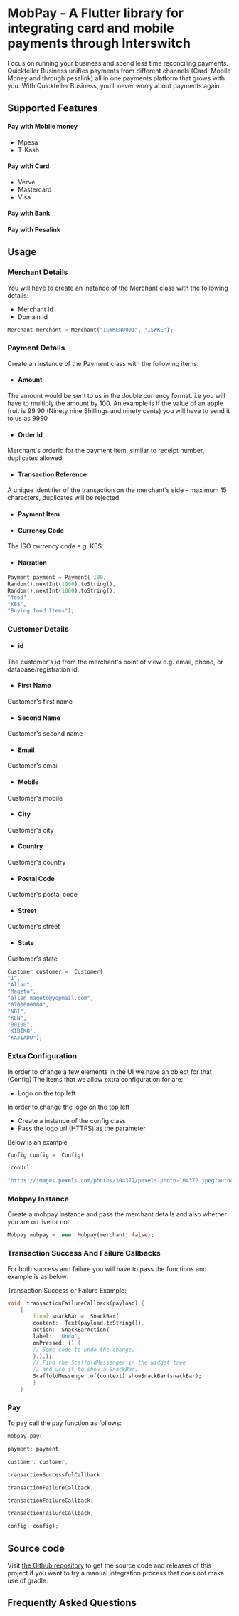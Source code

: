 # MobPay - A Flutter library for integrating card and mobile payments through Interswitch

Focus on running your business and spend less time reconciling payments. Quickteller Business unifies payments from different channels (Card, Mobile Money and through pesalink) all in one payments platform that grows with you. With Quickteller Business, you’ll never worry about payments again.

## Supported Features
#### Pay with Mobile money
-  Mpesa
- T-Kash
#### Pay with Card
- Verve
- Mastercard
- Visa

#### Pay with Bank
#### Pay with Pesalink


## Usage
### Merchant Details

You will have to create an instance of the Merchant class with the following details: 
- Merchant Id 
- Domain Id
```dart
Merchant merchant = Merchant("ISWKEN0001", "ISWKE");
```

### Payment Details

Create an instance of the Payment class with the following items: 
- #### Amount
The amount would be sent to us in the double currency format. i.e you will have to multiply the amount by 100. An example is if the value of an apple fruit is 99.90 (Ninety nine Shillings and ninety cents) you will have to send it to us as 9990
- #### Order Id
Merchant's orderId for the payment item, similar to receipt number, duplicates allowed. 
- #### Transaction Reference
A unique identifier of the transaction on the merchant's side – maximum 15 characters, duplicates will be rejected.
- #### Payment Item
- #### Currency Code
The ISO currency code e.g. KES  
- #### Narration
```dart
Payment payment = Payment( 100,
Random().nextInt(1000).toString(),
Random().nextInt(1000).toString(),
"food",
"KES",
"Buying food Items");
```

### Customer Details
- #### id
The customer's id from the merchant's point of view e.g. email, phone, or database/registration id.
- #### First Name
Customer's first name 
- #### Second Name
Customer's second name 
- #### Email
Customer's email 
- #### Mobile
Customer's mobile  
- #### City
Customer's city 
- #### Country
Customer's country 
- #### Postal Code
Customer's postal code 
- #### Street
Customer's street 
- #### State
Customer's state

```dart
Customer customer =  Customer(
"1",
"Allan",
"Mageto",
"allan.mageto@yopmail.com",
"0700000000",
"NBI",
"KEN",
"00100",
'KIBIKO',
"KAJIADO");
```
### Extra Configuration
In order to change a few elements in the UI we have an object for that  (Config)
The items that we allow extra configuration for are: 
- Logo on the top left 

In order to change the logo on the top left 
- Create a instance of the config class 
-  Pass the logo url (HTTPS) as the parameter 

Below is an example

```dart
Config config =  Config(

iconUrl:

"https://images.pexels.com/photos/104372/pexels-photo-104372.jpeg?auto=compress&cs=tinysrgb&dpr=2&h=750&w=1260");
```

### Mobpay Instance
Create a mobpay instance and pass the merchant details and also whether you are on live or not

```dart
Mobpay mobpay =  new  Mobpay(merchant, false);
```

### Transaction Success And Failure Callbacks
For both success and failure you will have to pass the functions and example is as below: 

Transaction Success or Failure Example: 
```dart
void  transactionFailureCallback(payload) {
	{
		final snackBar =  SnackBar(
		content:  Text(payload.toString()),
		action:  SnackBarAction(
		label:  'Undo',
		onPressed: () {
		// Some code to undo the change.
		},),);
		// Find the ScaffoldMessenger in the widget tree
		// and use it to show a SnackBar.
		ScaffoldMessenger.of(context).showSnackBar(snackBar);
		}
	}
``` 
### Pay
To pay call the pay function as follows: 
```dart
mobpay.pay(

payment: payment,

customer: customer,

transactionSuccessfulCallback:

transactionFailureCallback,

transactionFailureCallback:

transactionFailureCallback,

config: config);
```
## Source code

Visit  [the Github repository](https://github.com/interswitch-kenya-limited/mobpay-flutter)  to get the source code and releases of this project if you want to try a manual integration process that does not make use of gradle.


## Frequently Asked Questions